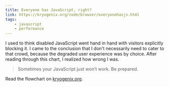```yaml
---
title: Everyone has JavaScript, right?
link: https://kryogenix.org/code/browser/everyonehasjs.html
tags:
    - javascript
    - performance
---
```


I used to think disabled JavaScript went hand in hand with visitors explicitly blocking it. I came to the conclusion that I don't necessarily need to cater to that crowd, because the degraded user experience was by choice. After reading through this chart, I realized how wrong I was.

> Sometimes your JavaScript just won’t work. Be prepared.

Read the flowchart on [kryogenix.org](https://kryogenix.org/code/browser/everyonehasjs.html).
